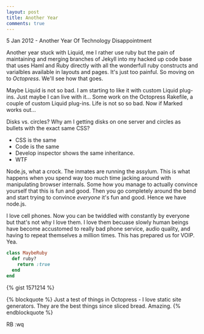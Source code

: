 ```yaml
---
layout: post
title: Another Year
comments: true
---
```


<p class="meta">5 Jan 2012 - Another Year Of Technology Disappointment</p>

Another year stuck with Liquid, me I rather use ruby but the pain of maintaining and merging branches of Jekyll into my hacked up code base that uses Haml and Ruby directly with all the wonderfull ruby constructs and varialbles available in layouts and pages. It's just too painful. So moving on to *Octopress*. We'll see how that goes.

Maybe Liquid is not so bad. I am starting to like it with custom Liquid plug-ins. Just maybe I can live with it… Some work on the Octopress Rakefile, a couple of custom Liquid plug-ins. Life is not so so bad. Now if Marked works out...

Disks vs. circles? Why am I getting disks on one server and circles as bullets with the exact same CSS?

* CSS is the same
* Code is the same
* Develop inspector shows the same inheritance.
* WTF

Node.js, what a crock. The inmates are running the assylum. This is what happens when you spend way too much time jacking around with manipulating browser internals. Some how you manage to actually convince yourself that this is fun and good. Then you go completely around the bend and start trying to convince *everyone* it's fun and good. Hence we have node.js.

I love cell phones. Now you can be twiddled with constantly by everyone but that's not why I love them. I love them becuase slowly human beings have become accustomed to really bad phone service, audio quality, and having to repeat themselves a million times. This has prepared us for VOIP. Yea.

``` ruby
class MaybeRuby
  def ruby?
    return :true
  end
end
```

{% gist 1571214 %}

{% blockquote %}
Just a test of things in Octopress - I love static site generators. They are the best things since sliced bread.
Amazing.
{% endblockquote %}

RB
:wq
